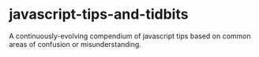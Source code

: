 # javascript-tips-and-tidbits
A continuously-evolving compendium of javascript tips based on common areas of confusion or misunderstanding.
